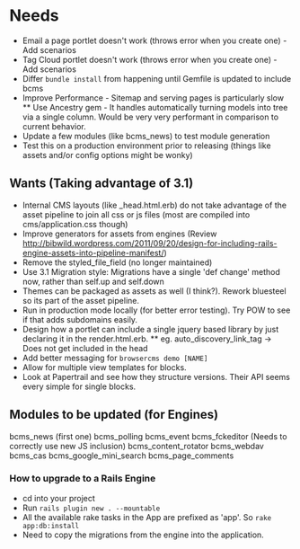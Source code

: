 # Needs

* Email a page portlet doesn't work (throws error when you create one) - Add scenarios
* Tag Cloud portlet doesn't work (throws error when you create one) - Add scenarios
* Differ `bundle install` from happening until Gemfile is updated to include bcms
* Improve Performance - Sitemap and serving pages is particularly slow
** Use Ancestry gem - It handles automatically turning models into tree via a single column. Would be very very performant in comparison to current behavior.
* Update a few modules (like bcms_news) to test module generation
* Test this on a production environment prior to releasing (things like assets and/or config options might be wonky)

Wants (Taking advantage of 3.1)
-----

* Internal CMS layouts (like _head.html.erb) do not take advantage of the asset pipeline to join all css or js files (most are compiled into cms/application.css though)
* Improve generators for assets from engines (Review http://bibwild.wordpress.com/2011/09/20/design-for-including-rails-engine-assets-into-pipeline-manifest/)
* Remove the styled_file_field (no longer maintained)
* Use 3.1 Migration style: Migrations have a single 'def change' method now, rather than self.up and self.down
* Themes can be packaged as assets as well (I think?). Rework bluesteel so its part of the asset pipeline.
* Run in production mode locally (for better error testing). Try POW to see if that adds subdomains easily.
* Design how a portlet can include a single jquery based library by just declaring it in the render.html.erb.
** eg. auto_discovery_link_tag -> Does not get included in the head
* Add better messaging for `browsercms demo [NAME]`
* Allow for multiple view templates for blocks.
* Look at Papertrail and see how they structure versions. Their API seems every simple for single blocks.

## Modules to be updated (for Engines)

bcms_news (first one)
bcms_polling
bcms_event
bcms_fckeditor (Needs to correctly use new JS inclusion)
bcms_content_rotator
bcms_webdav
bcms_cas
bcms_google_mini_search
bcms_page_comments



### How to upgrade to a Rails Engine

* cd into your project
* Run `rails plugin new . --mountable`
* All the available rake tasks in the App are prefixed as 'app'. So `rake app:db:install`
* Need to copy the migrations from the engine into the application.

